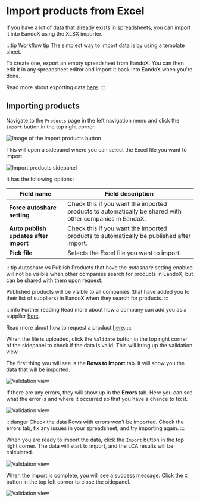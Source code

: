 # Import products from Excel

If you have a lot of data that already exists in spreadsheets, you can import it into EandoX using the XLSX importer.

:::tip Workflow tip
The simplest way to import data is by using a template sheet.

To create one, export an empty spreadsheet from EandoX. You can then edit it in any spreadsheet editor and import it back into EandoX when you're done.

Read more about exporting data [here](/documentation/product/product-excel-export).
:::

## Importing products

Navigate to the `Products` page in the left navigation menu and click the `Import` button in the top right corner.

![Image of the import products button](/images/product/import-button.jpg)

This will open a sidepanel where you can select the Excel file you want to import.

![Import products sidepanel](/images/product/import-modal.jpg)

It has the following options:

| Field name                            | Field description                                                                              |
| ------------------------------------- | ---------------------------------------------------------------------------------------------- |
| **Force autoshare setting**           | Check this if you want the imported products to automatically be shared with other companies in EandoX.      |
| **Auto publish updates after import** | Check this if you want the imported products to automatically be published after import. |
| **Pick file**                         | Selects the Excel file you want to import.                                                     |

:::tip Autoshare vs Publish
Products that have the _autoshare_ setting enabled will not be visible when other companies search for products in EandoX, but can be shared with them upon request.

Published products will be visible to all companies (that have added you to their list of suppliers) in EandoX when they search for products.
:::

:::info Further reading
Read more about how a company can add you as a supplier [here](/documentation/supplier/adding-a-supplier).

Read more about how to request a product [here](/documentation/supplier/creating-a-product-request).
:::

When the file is uploaded, click the `Validate` button in the top right corner of the sidepanel to check if the data is valid. This will bring up the validation view.

The first thing you will see is the **Rows to import** tab. It will show you the data that will be imported.

![Validation view](/images/product/rows-to-import-tab.jpg)

If there are any errors, they will show up in the **Errors** tab. Here you can see what the error is and where it occurred so that you have a chance to fix it.

![Validation view](/images/product/error-tab.jpg)

:::danger Check the data
Rows with errors won’t be imported. Check the errors tab, fix any issues in your spreadsheet, and try importing again.
:::

When you are ready to import the data, click the `Import` button in the top right corner. The data will start to import, and the LCA results will be calculated.

![Validation view](/images/product/importing.jpg)

When the import is complete, you will see a success message. Click the `X` button in the top left corner to close the sidepanel.

![Validation view](/images/product/import-finished.jpg)
